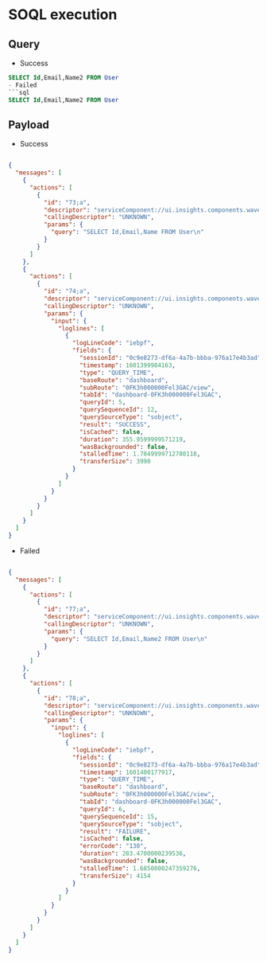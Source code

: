 # SOQL execution

## Query
- Success
 ```sql
SELECT Id,Email,Name2 FROM User
- Failed
```sql
SELECT Id,Email,Name2 FROM User
```

## Payload

- Success
```json

{
  "messages": [
    {
      "actions": [
        {
          "id": "73;a",
          "descriptor": "serviceComponent://ui.insights.components.wavePage.WavePageAuraController/ACTION$executeSoqlQuery",
          "callingDescriptor": "UNKNOWN",
          "params": {
            "query": "SELECT Id,Email,Name FROM User\n"
          }
        }
      ]
    },
    {
      "actions": [
        {
          "id": "74;a",
          "descriptor": "serviceComponent://ui.insights.components.wavePage.WavePageAuraController/ACTION$postLoglines",
          "callingDescriptor": "UNKNOWN",
          "params": {
            "input": {
              "loglines": [
                {
                  "logLineCode": "iebpf",
                  "fields": {
                    "sessionId": "0c9e8273-df6a-4a7b-bbba-976a17e4b3ad",
                    "timestamp": 1601399984163,
                    "type": "QUERY_TIME",
                    "baseRoute": "dashboard",
                    "subRoute": "0FK3h000000Fel3GAC/view",
                    "tabId": "dashboard-0FK3h000000Fel3GAC",
                    "queryId": 5,
                    "querySequenceId": 12,
                    "querySourceType": "sobject",
                    "result": "SUCCESS",
                    "isCached": false,
                    "duration": 355.9599999571219,
                    "wasBackgrounded": false,
                    "stalledTime": 1.7849999712780118,
                    "transferSize": 3990
                  }
                }
              ]
            }
          }
        }
      ]
    }
  ]
}

```
- Failed
```json

{
  "messages": [
    {
      "actions": [
        {
          "id": "77;a",
          "descriptor": "serviceComponent://ui.insights.components.wavePage.WavePageAuraController/ACTION$executeSoqlQuery",
          "callingDescriptor": "UNKNOWN",
          "params": {
            "query": "SELECT Id,Email,Name2 FROM User\n"
          }
        }
      ]
    },
    {
      "actions": [
        {
          "id": "78;a",
          "descriptor": "serviceComponent://ui.insights.components.wavePage.WavePageAuraController/ACTION$postLoglines",
          "callingDescriptor": "UNKNOWN",
          "params": {
            "input": {
              "loglines": [
                {
                  "logLineCode": "iebpf",
                  "fields": {
                    "sessionId": "0c9e8273-df6a-4a7b-bbba-976a17e4b3ad",
                    "timestamp": 1601400177917,
                    "type": "QUERY_TIME",
                    "baseRoute": "dashboard",
                    "subRoute": "0FK3h000000Fel3GAC/view",
                    "tabId": "dashboard-0FK3h000000Fel3GAC",
                    "queryId": 6,
                    "querySequenceId": 15,
                    "querySourceType": "sobject",
                    "result": "FAILURE",
                    "isCached": false,
                    "errorCode": "130",
                    "duration": 283.4700000239536,
                    "wasBackgrounded": false,
                    "stalledTime": 1.6850000247359276,
                    "transferSize": 4154
                  }
                }
              ]
            }
          }
        }
      ]
    }
  ]
}

````
